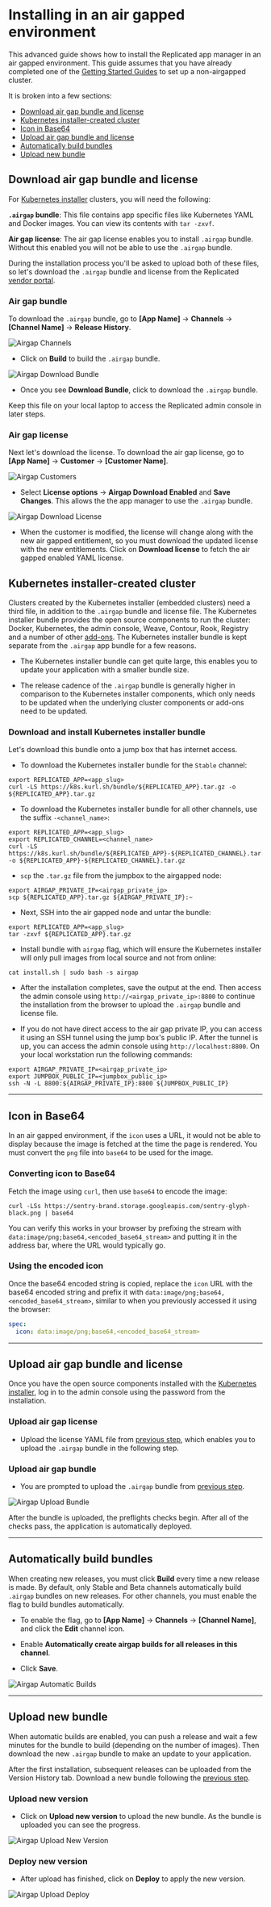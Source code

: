 # Installing in an air gapped environment

This advanced guide shows how to install the Replicated app manager in an air gapped environment.
This guide assumes that you have already completed one of the [Getting Started Guides](/vendor/guides/#getting-started) to set up a non-airgapped cluster.

It is broken into a few sections:

- [Download air gap bundle and license](#download-airgap-bundle-and-license)
- [Kubernetes installer-created cluster](#embedded-kurl-cluster)
- [Icon in Base64](#icon-in-base64)
- [Upload air gap bundle and license](#upload-airgap-bundle-and-license)
- [Automatically build bundles](#automatically-build-bundles)
- [Upload new bundle](#upload-new-bundle)

## Download air gap bundle and license

For [Kubernetes installer](/vendor/guides/airgapped-cluster/#embedded-kurl-cluster) clusters, you will need the following:

**`.airgap` bundle**: This file contains app specific files like Kubernetes YAML and Docker images.
You can view its contents with `tar -zxvf`.

**Air gap license**: The air gap license enables you to install `.airgap` bundle.
Without this enabled you will not be able to use the `.airgap` bundle.

During the installation process you'll be asked to upload both of these files, so let's download the `.airgap` bundle and license from the Replicated [vendor portal](https://vendor.replicated.com).

### Air gap bundle

To download the `.airgap` bundle, go to **[App Name]** -> **Channels** -> **[Channel Name]** -> **Release History**.

![Airgap Channels](/images/guides/kots/airgap-channels.png)

* Click on **Build** to build the `.airgap` bundle.

![Airgap Download Bundle](/images/guides/kots/airgap-download-bundle.png)

* Once you see **Download Bundle**, click to download the `.airgap` bundle.

Keep this file on your local laptop to access the Replicated admin console in later steps.

### Air gap license

Next let's download the license. To download the air gap license, go to **[App Name]** -> **Customer** -> **[Customer Name]**.

![Airgap Customers](/images/guides/kots/airgap-customers.png)

* Select **License options** -> **Airgap Download Enabled** and **Save Changes**. This allows the the app manager to use the `.airgap` bundle.

![Airgap Download License](/images/guides/kots/airgap-download-license.png)

* When the customer is modified, the license will change along with the new air gapped entitlement, so you must download the updated license with the new entitlements.
Click on **Download license** to fetch the air gapped enabled YAML license.

## Kubernetes installer-created cluster

Clusters created by the Kubernetes installer (embedded clusters) need a third file, in addition to the `.airgap` bundle and license file.
The Kubernetes installer bundle provides the open source components to run the cluster: Docker, Kubernetes, the admin console, Weave, Contour, Rook, Registry and a number of other [add-ons](https://kurl.sh/add-ons).
The Kubernetes installer bundle is kept separate from the `.airgap` app bundle for a few reasons.

* The Kubernetes installer bundle can get quite large, this enables you to update your application with a smaller bundle size.

* The release cadence of the `.airgap` bundle is generally higher in comparison to the Kubernetes installer components, which only needs to be updated when the underlying cluster components or add-ons need to be updated.

### Download and install Kubernetes installer bundle

Let's download this bundle onto a jump box that has internet access.

* To download the Kubernetes installer bundle for the `Stable` channel:
```shell
export REPLICATED_APP=<app_slug>
curl -LS https://k8s.kurl.sh/bundle/${REPLICATED_APP}.tar.gz -o ${REPLICATED_APP}.tar.gz
```

* To download the Kubernetes installer bundle for all other channels, use the suffix `-<channel_name>`:
```shell
export REPLICATED_APP=<app_slug>
export REPLICATED_CHANNEL=<channel_name>
curl -LS https://k8s.kurl.sh/bundle/${REPLICATED_APP}-${REPLICATED_CHANNEL}.tar.gz -o ${REPLICATED_APP}-${REPLICATED_CHANNEL}.tar.gz
```

* `scp` the `.tar.gz` file from the jumpbox to the airgapped node:
```shell
export AIRGAP_PRIVATE_IP=<airgap_private_ip>
scp ${REPLICATED_APP}.tar.gz ${AIRGAP_PRIVATE_IP}:~
```

* Next, SSH into the air gapped node and untar the bundle:
```shell
export REPLICATED_APP=<app_slug>
tar -zxvf ${REPLICATED_APP}.tar.gz
```

* Install bundle with `airgap` flag, which will ensure the Kubernetes installer will only pull images from local source and not from online:

```shell
cat install.sh | sudo bash -s airgap
```

* After the installation completes, save the output at the end.
Then access the admin console using `http://<airgap_private_ip>:8800` to continue the installation from the browser to upload the `.airgap` bundle and license file.

* If you do not have direct access to the air gap private IP, you can access it using an SSH tunnel using the jump box's public IP. After the tunnel is up, you can access the admin console using `http://localhost:8800`. On your local workstation run the following commands:

```shell
export AIRGAP_PRIVATE_IP=<airgap_private_ip>
export JUMPBOX_PUBLIC_IP=<jumpbox_public_ip>
ssh -N -L 8800:${AIRGAP_PRIVATE_IP}:8800 ${JUMPBOX_PUBLIC_IP}
```

* * *

## Icon in Base64

In an air gapped environment, if the `icon` uses a URL, it would not be able to display because the image is fetched at the time the page is rendered. You must convert the `png` file into `base64` to be used for the image.

### Converting icon to Base64

Fetch the image using `curl`, then use `base64` to encode the image:

```shell
curl -LSs https://sentry-brand.storage.googleapis.com/sentry-glyph-black.png | base64
```
You can verify this works in your browser by prefixing the stream with `data:image/png;base64,<encoded_base64_stream>` and putting it in the address bar, where the URL would typically go.

### Using the encoded icon

Once the base64 encoded string is copied, replace the `icon` URL with the base64 encoded string and prefix it with `data:image/png;base64,<encoded_base64_stream>`, similar to when you previously accessed it using the browser:

```yaml
spec:
  icon: data:image/png;base64,<encoded_base64_stream>
```

* * *

## Upload air gap bundle and license

Once you have the open source components installed with the [Kubernetes installer](/vendor/guides/airgapped-cluster/#embedded-kurl-cluster), log in to the admin console using the password from the installation.


### Upload air gap license

* Upload the license YAML file from [previous step](/vendor/guides/airgapped-cluster/#download-airgap-bundle-and-license), which enables you to upload the `.airgap` bundle in the following step.

### Upload air gap bundle

* You are prompted to upload the `.airgap` bundle from [previous step](/vendor/guides/airgapped-cluster/#download-airgap-bundle-and-license).

![Airgap Upload Bundle](/images/guides/kots/airgap-upload-bundle.png)

After the bundle is uploaded, the preflights checks begin.
After all of the checks pass, the application is automatically deployed.

* * *

## Automatically build bundles

When creating new releases, you must click **Build** every time a new release is made.
By default, only Stable and Beta channels automatically build `.airgap` bundles on new releases.
For other channels, you must enable the flag to build bundles automatically.

* To enable the flag, go to **[App Name]** -> **Channels** -> **[Channel Name]**, and click the **Edit** channel icon.

* Enable **Automatically create airgap builds for all releases in this channel**.

* Click **Save**.

![Airgap Automatic Builds](/images/guides/kots/airgap-automatic-builds.png)

* * *

## Upload new bundle

When automatic builds are enabled, you can push a release and wait a few minutes for the bundle to build (depending on the number of images). Then download the new `.airgap` bundle to make an update to your application.

After the first installation, subsequent releases can be uploaded from the Version History tab.
Download a new bundle following the [previous step](/vendor/guides/airgapped-cluster/#download-airgap-bundle-and-license).

### Upload new version

* Click on **Upload new version** to upload the new bundle. As the bundle is uploaded you can see the progress.

![Airgap Upload New Version](/images/guides/kots/airgap-upload-new-version.png)

### Deploy new version

* After upload has finished, click on **Deploy** to apply the new version.

![Airgap Upload Deploy](/images/guides/kots/airgap-upload-deploy.png)
